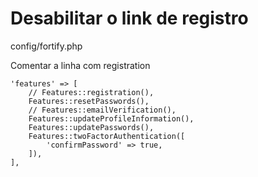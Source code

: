 # Desabilitar o link de registro

config/fortify.php

Comentar a linha com registration

    'features' => [
        // Features::registration(),
        Features::resetPasswords(),
        // Features::emailVerification(),
        Features::updateProfileInformation(),
        Features::updatePasswords(),
        Features::twoFactorAuthentication([
            'confirmPassword' => true,
        ]),
    ],

